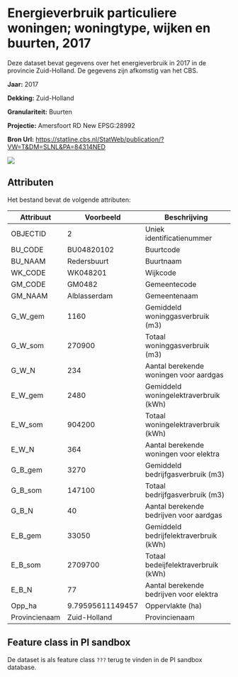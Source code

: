 
# Energieverbruik particuliere woningen; woningtype, wijken en buurten, 2017

Deze dataset bevat gegevens over het energieverbruik in 2017 in de provincie Zuid-Holland. 
De gegevens zijn afkomstig van het CBS.

**Jaar:** 2017

**Dekking:** Zuid-Holland

**Granulariteit:** Buurten

**Projectie:** Amersfoort RD New EPSG:28992

**Bron Url:** https://statline.cbs.nl/StatWeb/publication/?VW=T&DM=SLNL&PA=84314NED

![](voorbeeld_energieverbruik_cbs_2017_buurt.png)

## Attributen

Het bestand bevat de volgende attributen:

| Attribuut          | Voorbeeld | Beschrijving | 
|----------         |-----------|--------------|
|OBJECTID | 2  | Uniek identificatienummer |
|BU_CODE |BU04820102 | Buurtcode|
|BU_NAAM |Redersbuurt| Buurtnaam|
|WK_CODE |WK048201| Wijkcode|
|GM_CODE |GM0482| Gemeentecode|
|GM_NAAM |Alblasserdam| Gemeentenaam|
|G_W_gem |1160| Gemiddeld woninggasverbruik (m3)|
|G_W_som |270900| Totaal woninggasverbruik (m3)|
|G_W_N |234| Aantal berekende woningen voor aardgas|
|E_W_gem |2480| Gemiddeld woningelektraverbruik (kWh)|
|E_W_som |904200| Totaal woningelektraverbruik (kWh)|
|E_W_N |364| Aantal berekende woningen voor elektra|
|G_B_gem |3270| Gemiddeld bedrijfgasverbruik (m3)|
|G_B_som |147100| Totaal bedrijfgasverbruik (m3)|
|G_B_N |40| Aantal berekende bedrijven voor aardgas|
|E_B_gem |33050| Gemiddeld bedrijfelektraverbruik (kWh)|
|E_B_som |2709700| Totaal bedeijfelektraverbruik (kWh)|
|E_B_N |77| Aantal berekende bedrijven voor elektra|
|Opp_ha|9.79595611149457| Oppervlakte (ha)|
|Provincienaam |Zuid-Holland| Provincienaam|

## Feature class in PI sandbox

De dataset is als feature class `???` terug te vinden in de PI sandbox database.

